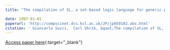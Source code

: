 ```yaml
---
title: "The compilation of SL, a set-based logic language for generic parallel architectures"

date: 1997-01-01
paperurl: 'http://compscinet.dcs.kcl.ac.uk/JP/jp050102.abs.html'
citation: ' Giancarlo Succi,  Carl Uhrik, &quot;The compilation of SL, a set-based logic language for generic parallel architectures.&quot;, 1997.'
---
```

[Access paper here](http://compscinet.dcs.kcl.ac.uk/JP/jp050102.abs.html){:target="_blank"}
